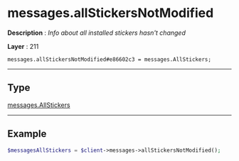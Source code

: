 # messages.allStickersNotModified

**Description** : *Info about all installed stickers hasn't changed*

**Layer** : 211

```tl
messages.allStickersNotModified#e86602c3 = messages.AllStickers;
```

---

## Type

[messages.AllStickers](type/messages.AllStickers)

---

## Example

```php
$messagesAllStickers = $client->messages->allStickersNotModified();
```